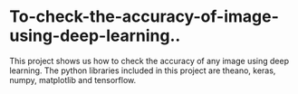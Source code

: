 # To-check-the-accuracy-of-image-using-deep-learning..
This project shows us how to check the accuracy of any image using deep learning. The python libraries included in this project are theano, keras, numpy, matplotlib and tensorflow.
